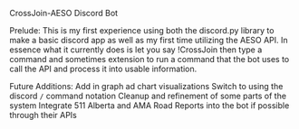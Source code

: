 CrossJoin-AESO Discord Bot

Prelude:
This is my first experience using both the discord.py library to make a basic discord app as well as my first time utilizing the AESO API. In essence what it currently does is let you say !CrossJoin then type a command and sometimes extension to run a command that the bot uses to call the API and process it into usable information.

Future Additions:
Add in graph ad chart visualizations
Switch to using the discord ```/``` command notation
Cleanup and refinement of some parts of the system
Integrate 511 Alberta and AMA Road Reports into the bot if possible through their APIs
